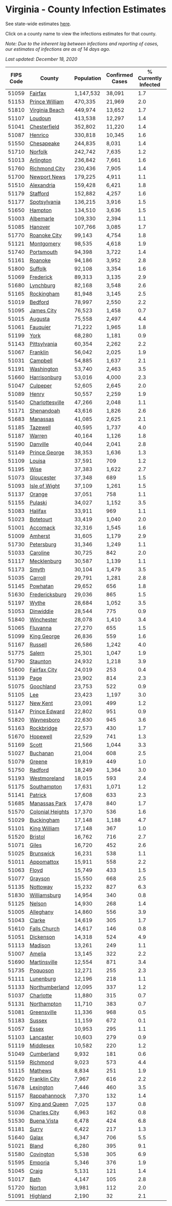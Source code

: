 # Virginia - County Infection Estimates

See state-wide estimates [here](/infections/us-va).

Click on a county name to view the infections estimates for that county.

*Note: Due to the inherent lag between infections and reporting of cases, our estimates of infections are as of 14 days ago.*

*Last updated: December 18, 2020*

|   FIPS Code |                               County |   Population |   Confirmed Cases |   % Currently Infected |   % Total Infected |
|-------------|--------------------------------------|--------------|-------------------|------------------------|--------------------|
|       51059 |                   [Fairfax](fairfax) |    1,147,532 |            38,091 |                    1.7 |               12.9 |
|       51153 |     [Prince William](prince-william) |      470,335 |            21,969 |                    2.0 |               17.6 |
|       51810 |     [Virginia Beach](virginia-beach) |      449,974 |            13,652 |                    1.7 |                9.9 |
|       51107 |                   [Loudoun](loudoun) |      413,538 |            12,297 |                    1.4 |               10.9 |
|       51041 |         [Chesterfield](chesterfield) |      352,802 |            11,220 |                    1.4 |               11.1 |
|       51087 |                   [Henrico](henrico) |      330,818 |            10,345 |                    1.6 |               11.3 |
|       51550 |             [Chesapeake](chesapeake) |      244,835 |             8,031 |                    1.4 |               10.6 |
|       51710 |                   [Norfolk](norfolk) |      242,742 |             7,635 |                    1.2 |               10.6 |
|       51013 |               [Arlington](arlington) |      236,842 |             7,661 |                    1.6 |               12.6 |
|       51760 |       [Richmond City](richmond-city) |      230,436 |             7,905 |                    1.4 |               12.2 |
|       51700 |         [Newport News](newport-news) |      179,225 |             4,911 |                    1.1 |                8.8 |
|       51510 |             [Alexandria](alexandria) |      159,428 |             6,421 |                    1.8 |               16.0 |
|       51179 |                 [Stafford](stafford) |      152,882 |             4,257 |                    1.6 |                9.8 |
|       51177 |         [Spotsylvania](spotsylvania) |      136,215 |             3,916 |                    1.5 |               10.0 |
|       51650 |                   [Hampton](hampton) |      134,510 |             3,636 |                    1.5 |                8.6 |
|       51003 |               [Albemarle](albemarle) |      109,330 |             2,394 |                    1.1 |                7.3 |
|       51085 |                   [Hanover](hanover) |      107,766 |             3,085 |                    1.7 |                9.5 |
|       51770 |         [Roanoke City](roanoke-city) |       99,143 |             4,754 |                    1.8 |               15.0 |
|       51121 |             [Montgomery](montgomery) |       98,535 |             4,618 |                    1.9 |               14.3 |
|       51740 |             [Portsmouth](portsmouth) |       94,398 |             3,722 |                    1.4 |               13.5 |
|       51161 |                   [Roanoke](roanoke) |       94,186 |             3,952 |                    2.8 |               12.6 |
|       51800 |                   [Suffolk](suffolk) |       92,108 |             3,354 |                    1.6 |               12.4 |
|       51069 |               [Frederick](frederick) |       89,313 |             3,135 |                    2.9 |               11.3 |
|       51680 |               [Lynchburg](lynchburg) |       82,168 |             3,548 |                    2.6 |               13.3 |
|       51165 |             [Rockingham](rockingham) |       81,948 |             3,145 |                    2.5 |               13.1 |
|       51019 |                   [Bedford](bedford) |       78,997 |             2,550 |                    2.2 |                9.6 |
|       51095 |             [James City](james-city) |       76,523 |             1,458 |                    0.7 |                6.9 |
|       51015 |                   [Augusta](augusta) |       75,558 |             2,497 |                    4.4 |                9.7 |
|       51061 |                 [Fauquier](fauquier) |       71,222 |             1,965 |                    1.8 |                9.6 |
|       51199 |                         [York](york) |       68,280 |             1,181 |                    0.9 |                5.6 |
|       51143 |         [Pittsylvania](pittsylvania) |       60,354 |             2,262 |                    2.2 |               11.5 |
|       51067 |                 [Franklin](franklin) |       56,042 |             2,025 |                    1.9 |               10.8 |
|       51031 |                 [Campbell](campbell) |       54,885 |             1,637 |                    2.1 |                8.8 |
|       51191 |             [Washington](washington) |       53,740 |             2,463 |                    3.5 |               13.7 |
|       51660 |         [Harrisonburg](harrisonburg) |       53,016 |             4,000 |                    2.3 |               27.6 |
|       51047 |                 [Culpeper](culpeper) |       52,605 |             2,645 |                    2.0 |               18.5 |
|       51089 |                       [Henry](henry) |       50,557 |             2,259 |                    1.9 |               14.3 |
|       51540 |   [Charlottesville](charlottesville) |       47,266 |             2,048 |                    1.1 |               14.2 |
|       51171 |             [Shenandoah](shenandoah) |       43,616 |             1,826 |                    2.6 |               15.3 |
|       51683 |                 [Manassas](manassas) |       41,085 |             2,625 |                    2.1 |               26.7 |
|       51185 |                 [Tazewell](tazewell) |       40,595 |             1,737 |                    4.0 |               11.9 |
|       51187 |                     [Warren](warren) |       40,164 |             1,126 |                    1.8 |                9.6 |
|       51590 |                 [Danville](danville) |       40,044 |             2,041 |                    2.8 |               15.9 |
|       51149 |       [Prince George](prince-george) |       38,353 |             1,636 |                    1.3 |               13.8 |
|       51109 |                     [Louisa](louisa) |       37,591 |               709 |                    1.2 |                6.3 |
|       51195 |                         [Wise](wise) |       37,383 |             1,622 |                    2.7 |               13.0 |
|       51073 |             [Gloucester](gloucester) |       37,348 |               689 |                    1.5 |                5.8 |
|       51093 |       [Isle of Wight](isle-of-wight) |       37,109 |             1,261 |                    1.5 |               11.7 |
|       51137 |                     [Orange](orange) |       37,051 |               758 |                    1.1 |                6.9 |
|       51155 |                   [Pulaski](pulaski) |       34,027 |             1,152 |                    3.5 |                9.9 |
|       51083 |                   [Halifax](halifax) |       33,911 |               969 |                    1.1 |                8.8 |
|       51023 |               [Botetourt](botetourt) |       33,419 |             1,040 |                    2.0 |                9.6 |
|       51001 |                 [Accomack](accomack) |       32,316 |             1,545 |                    1.6 |               22.5 |
|       51009 |                   [Amherst](amherst) |       31,605 |             1,179 |                    2.9 |               11.1 |
|       51730 |             [Petersburg](petersburg) |       31,346 |             1,249 |                    1.1 |               13.6 |
|       51033 |                 [Caroline](caroline) |       30,725 |               842 |                    2.0 |                8.9 |
|       51117 |           [Mecklenburg](mecklenburg) |       30,587 |             1,139 |                    1.1 |               13.6 |
|       51173 |                       [Smyth](smyth) |       30,104 |             1,479 |                    3.5 |               14.4 |
|       51035 |                   [Carroll](carroll) |       29,791 |             1,281 |                    2.8 |               13.8 |
|       51145 |                 [Powhatan](powhatan) |       29,652 |               656 |                    1.8 |                7.1 |
|       51630 |     [Fredericksburg](fredericksburg) |       29,036 |               865 |                    1.5 |               10.7 |
|       51197 |                       [Wythe](wythe) |       28,684 |             1,052 |                    3.5 |               11.0 |
|       51053 |               [Dinwiddie](dinwiddie) |       28,544 |               775 |                    0.9 |                9.0 |
|       51840 |             [Winchester](winchester) |       28,078 |             1,410 |                    3.4 |               16.6 |
|       51065 |                 [Fluvanna](fluvanna) |       27,270 |               655 |                    1.5 |                8.5 |
|       51099 |           [King George](king-george) |       26,836 |               559 |                    1.6 |                7.2 |
|       51167 |                   [Russell](russell) |       26,586 |             1,242 |                    4.0 |               13.3 |
|       51775 |                       [Salem](salem) |       25,301 |             1,047 |                    1.9 |               13.0 |
|       51790 |                 [Staunton](staunton) |       24,932 |             1,218 |                    3.9 |               14.3 |
|       51600 |         [Fairfax City](fairfax-city) |       24,019 |               253 |                    0.4 |                4.0 |
|       51139 |                         [Page](page) |       23,902 |               814 |                    2.3 |               12.7 |
|       51075 |               [Goochland](goochland) |       23,753 |               522 |                    0.9 |                8.4 |
|       51105 |                           [Lee](lee) |       23,423 |             1,197 |                    3.0 |               15.4 |
|       51127 |                 [New Kent](new-kent) |       23,091 |               499 |                    1.2 |                7.0 |
|       51147 |       [Prince Edward](prince-edward) |       22,802 |               951 |                    0.9 |               14.7 |
|       51820 |             [Waynesboro](waynesboro) |       22,630 |               945 |                    3.6 |               12.8 |
|       51163 |             [Rockbridge](rockbridge) |       22,573 |               430 |                    1.7 |                5.6 |
|       51670 |                 [Hopewell](hopewell) |       22,529 |               741 |                    1.3 |               11.2 |
|       51169 |                       [Scott](scott) |       21,566 |             1,044 |                    3.3 |               14.3 |
|       51027 |                 [Buchanan](buchanan) |       21,004 |               608 |                    2.5 |                9.0 |
|       51079 |                     [Greene](greene) |       19,819 |               449 |                    1.0 |                7.4 |
|       51750 |                   [Radford](radford) |       18,249 |             1,364 |                    3.0 |               22.8 |
|       51193 |         [Westmoreland](westmoreland) |       18,015 |               593 |                    2.4 |               11.1 |
|       51175 |           [Southampton](southampton) |       17,631 |             1,071 |                    1.2 |               21.4 |
|       51141 |                   [Patrick](patrick) |       17,608 |               633 |                    2.3 |               11.0 |
|       51685 |       [Manassas Park](manassas-park) |       17,478 |               840 |                    1.7 |               19.7 |
|       51570 | [Colonial Heights](colonial-heights) |       17,370 |               536 |                    1.6 |               11.0 |
|       51029 |             [Buckingham](buckingham) |       17,148 |             1,188 |                    4.7 |               28.3 |
|       51101 |         [King William](king-william) |       17,148 |               367 |                    1.0 |                6.7 |
|       51520 |                   [Bristol](bristol) |       16,762 |               716 |                    2.7 |               12.6 |
|       51071 |                       [Giles](giles) |       16,720 |               452 |                    2.6 |                8.0 |
|       51025 |               [Brunswick](brunswick) |       16,231 |               538 |                    1.1 |               11.1 |
|       51011 |             [Appomattox](appomattox) |       15,911 |               558 |                    2.2 |               10.8 |
|       51063 |                       [Floyd](floyd) |       15,749 |               433 |                    1.5 |                8.5 |
|       51077 |                   [Grayson](grayson) |       15,550 |               668 |                    2.5 |               13.7 |
|       51135 |                 [Nottoway](nottoway) |       15,232 |               827 |                    6.3 |               17.5 |
|       51830 |         [Williamsburg](williamsburg) |       14,954 |               340 |                    0.8 |                8.2 |
|       51125 |                     [Nelson](nelson) |       14,930 |               268 |                    1.4 |                5.6 |
|       51005 |               [Alleghany](alleghany) |       14,860 |               556 |                    3.9 |               11.0 |
|       51043 |                     [Clarke](clarke) |       14,619 |               305 |                    1.7 |                6.6 |
|       51610 |         [Falls Church](falls-church) |       14,617 |               146 |                    0.8 |                4.8 |
|       51051 |               [Dickenson](dickenson) |       14,318 |               524 |                    4.9 |               10.7 |
|       51113 |                   [Madison](madison) |       13,261 |               249 |                    1.1 |                6.4 |
|       51007 |                     [Amelia](amelia) |       13,145 |               322 |                    2.2 |                8.1 |
|       51690 |         [Martinsville](martinsville) |       12,554 |               871 |                    3.4 |               21.7 |
|       51735 |                 [Poquoson](poquoson) |       12,271 |               255 |                    2.3 |                6.3 |
|       51111 |               [Lunenburg](lunenburg) |       12,196 |               218 |                    1.1 |                5.9 |
|       51133 |     [Northumberland](northumberland) |       12,095 |               337 |                    1.2 |                8.9 |
|       51037 |               [Charlotte](charlotte) |       11,880 |               315 |                    0.7 |                8.6 |
|       51131 |           [Northampton](northampton) |       11,710 |               383 |                    0.7 |               15.9 |
|       51081 |           [Greensville](greensville) |       11,336 |               968 |                    0.5 |               31.0 |
|       51183 |                     [Sussex](sussex) |       11,159 |               672 |                    0.1 |               22.3 |
|       51057 |                       [Essex](essex) |       10,953 |               295 |                    1.1 |                9.3 |
|       51103 |               [Lancaster](lancaster) |       10,603 |               279 |                    0.9 |                8.2 |
|       51119 |               [Middlesex](middlesex) |       10,582 |               220 |                    1.2 |                6.6 |
|       51049 |             [Cumberland](cumberland) |        9,932 |               181 |                    0.6 |                6.7 |
|       51159 |                 [Richmond](richmond) |        9,023 |               573 |                    4.4 |               29.3 |
|       51115 |                   [Mathews](mathews) |        8,834 |               251 |                    1.9 |                7.6 |
|       51620 |       [Franklin City](franklin-city) |        7,967 |               616 |                    2.2 |               25.7 |
|       51678 |               [Lexington](lexington) |        7,446 |               460 |                    3.5 |               18.2 |
|       51157 |         [Rappahannock](rappahannock) |        7,370 |               132 |                    1.4 |                5.9 |
|       51097 |     [King and Queen](king-and-queen) |        7,025 |               137 |                    0.8 |                6.2 |
|       51036 |         [Charles City](charles-city) |        6,963 |               162 |                    0.8 |                8.6 |
|       51530 |           [Buena Vista](buena-vista) |        6,478 |               424 |                    6.8 |               20.2 |
|       51181 |                       [Surry](surry) |        6,422 |               217 |                    1.3 |               10.4 |
|       51640 |                       [Galax](galax) |        6,347 |               706 |                    5.5 |               39.1 |
|       51021 |                       [Bland](bland) |        6,280 |               395 |                    9.1 |               18.4 |
|       51580 |               [Covington](covington) |        5,538 |               305 |                    6.9 |               15.4 |
|       51595 |                   [Emporia](emporia) |        5,346 |               376 |                    1.9 |               26.2 |
|       51045 |                       [Craig](craig) |        5,131 |               121 |                    1.4 |                7.2 |
|       51017 |                         [Bath](bath) |        4,147 |               105 |                    2.8 |                7.3 |
|       51720 |                     [Norton](norton) |        3,981 |               112 |                    2.0 |                8.8 |
|       51091 |                 [Highland](highland) |        2,190 |                32 |                    2.1 |                5.1 |